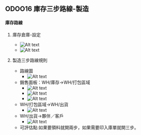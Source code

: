 ## ODOO16 庫存三步路線-製造
#### 庫存路線
1. 庫存倉庫-設定
   + ![Alt text](https://github.com/ksharry/odoo-repository/blob/main/pic/A5111.png?raw=true)
   + ![Alt text](https://github.com/ksharry/odoo-repository/blob/main/pic/A51146.png?raw=true)

2. 製造三步路線規則
   + 路線圖
     + ![Alt text](https://github.com/ksharry/odoo-repository/blob/main/pic/A5114.png?raw=true)
   + 銷售面板：WH/庫存->WH/打包區域
     + ![Alt text](https://github.com/ksharry/odoo-repository/blob/main/pic/A51141.png?raw=true)
     + ![Alt text](https://github.com/ksharry/odoo-repository/blob/main/pic/A51142.png?raw=true)
     + ![Alt text](https://github.com/ksharry/odoo-repository/blob/main/pic/A51143.png?raw=true)
   + WH/打包區域->WH/出貨
     + ![Alt text](https://github.com/ksharry/odoo-repository/blob/main/pic/A51144.png?raw=true)
   + WH/出貨->夥伴／客戶
     + ![Alt text](https://github.com/ksharry/odoo-repository/blob/main/pic/A51145.png?raw=true)
   + 可評估點:如果要領料就開兩步，如果需要印入庫單就開三步。
